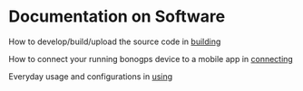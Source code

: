# Documentation on Software

How to develop/build/upload the source code in [building](building)

How to connect your running bonogps device to a mobile app in [connecting](connecting)

Everyday usage and configurations in [using](using)
